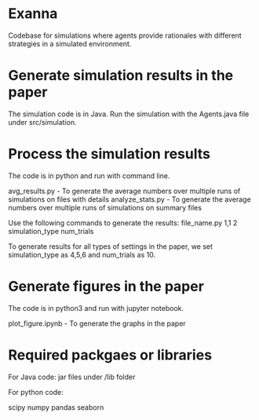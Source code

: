 # Exanna
 
Codebase for simulations where agents provide rationales with different strategies in a simulated environment.


# Generate simulation results in the paper
The simulation code is in Java.
Run the simulation with the Agents.java file under src/simulation.

# Process the simulation results

The code is in python and run with command line.

avg_results.py - To generate the average numbers over multiple runs of simulations on files with details
analyze_stats.py - To generate the average numbers over multiple runs of simulations on summary files

Use the following commands to generate the results:
file_name.py 1,1 2 simulation_type num_trials

To generate results for all types of settings in the paper, we set simulation_type as 4,5,6 and num_trials as 10.

# Generate figures in the paper

The code is in python3 and run with jupyter notebook.

plot_figure.ipynb - To generate the graphs in the paper

# Required packgaes or libraries

For Java code: 
jar files under /lib folder

For python code:

scipy
numpy
pandas
seaborn